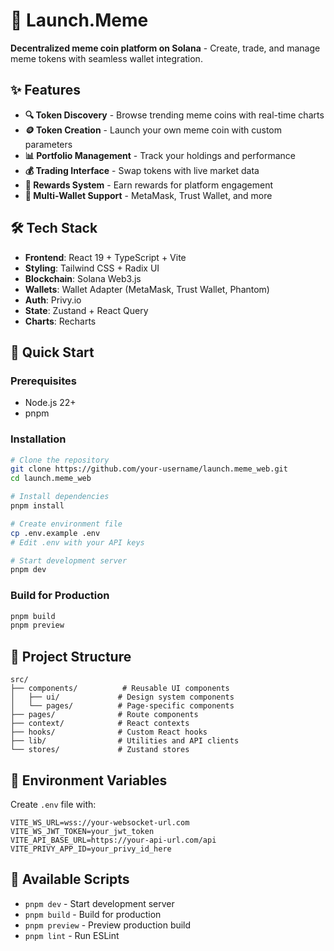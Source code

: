 # 🚀 Launch.Meme

**Decentralized meme coin platform on Solana** - Create, trade, and manage meme tokens with seamless wallet integration.

## ✨ Features

- **🔍 Token Discovery** - Browse trending meme coins with real-time charts
- **🪙 Token Creation** - Launch your own meme coin with custom parameters
- **📊 Portfolio Management** - Track your holdings and performance
- **💰 Trading Interface** - Swap tokens with live market data
- **🎯 Rewards System** - Earn rewards for platform engagement
- **🔐 Multi-Wallet Support** - MetaMask, Trust Wallet, and more

## 🛠️ Tech Stack

- **Frontend**: React 19 + TypeScript + Vite
- **Styling**: Tailwind CSS + Radix UI
- **Blockchain**: Solana Web3.js
- **Wallets**: Wallet Adapter (MetaMask, Trust Wallet, Phantom)
- **Auth**: Privy.io
- **State**: Zustand + React Query
- **Charts**: Recharts

## 🚀 Quick Start

### Prerequisites
- Node.js 22+
- pnpm

### Installation

```bash
# Clone the repository
git clone https://github.com/your-username/launch.meme_web.git
cd launch.meme_web

# Install dependencies
pnpm install

# Create environment file
cp .env.example .env
# Edit .env with your API keys

# Start development server
pnpm dev
```

### Build for Production

```bash
pnpm build
pnpm preview
```

## 📁 Project Structure

```
src/
├── components/          # Reusable UI components
│   ├── ui/             # Design system components
│   └── pages/          # Page-specific components
├── pages/              # Route components
├── context/            # React contexts
├── hooks/              # Custom React hooks
├── lib/                # Utilities and API clients
└── stores/             # Zustand stores
```

## 🔧 Environment Variables

Create `.env` file with:

```env
VITE_WS_URL=wss://your-websocket-url.com
VITE_WS_JWT_TOKEN=your_jwt_token
VITE_API_BASE_URL=https://your-api-url.com/api
VITE_PRIVY_APP_ID=your_privy_id_here
```

## 📝 Available Scripts

- `pnpm dev` - Start development server
- `pnpm build` - Build for production
- `pnpm preview` - Preview production build
- `pnpm lint` - Run ESLint
